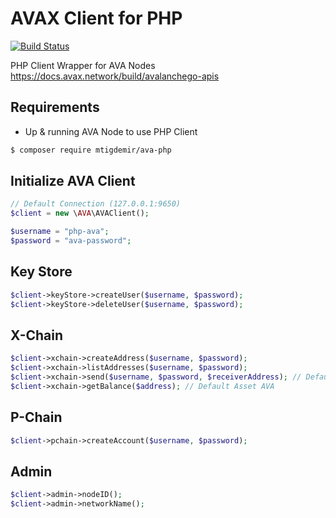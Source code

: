 # AVAX Client for PHP

[![Build Status](https://travis-ci.org/mtigdemir/ava-php.svg?branch=master)](https://travis-ci.org/mtigdemir/ava-php)

PHP Client Wrapper for AVA Nodes https://docs.avax.network/build/avalanchego-apis

## Requirements
- Up & running AVA Node to use PHP Client

```bash
$ composer require mtigdemir/ava-php
```

## Initialize AVA Client
```php
// Default Connection (127.0.0.1:9650)
$client = new \AVA\AVAClient();

$username = "php-ava";
$password = "ava-password";
```

## Key Store
```php
$client->keyStore->createUser($username, $password);
$client->keyStore->deleteUser($username, $password);
```

## X-Chain
```php
$client->xchain->createAddress($username, $password);
$client->xchain->listAddresses($username, $password);
$client->xchain->send($username, $password, $receiverAddress); // Default Asset AVA
$client->xchain->getBalance($address); // Default Asset AVA
```

## P-Chain

```php
$client->pchain->createAccount($username, $password);
```

## Admin

```php
$client->admin->nodeID();
$client->admin->networkName();
```
